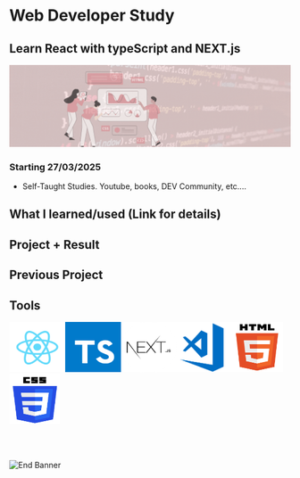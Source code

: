 # Web Developer Study

## Learn React with typeScript and NEXT.js

![Begin Banner](Documentation/top-1200x350.gif)

### Starting 27/03/2025

- Self-Taught Studies. Youtube, books, DEV Community, etc....

## What I learned/used (Link for details)

<!--
* Start with React with TypeScript [link](https://github.com/pittyh6/2-12Mths-WebDevelopmentStudy-2022-2023/blob/master/learnedHTML.md)
* CSS [link](https://github.com/pittyh6/2-12Mths-WebDevelopmentStudy-2022-2023/blob/master/learnedCSS.md)
-->

## Project + Result

<!--
* (NPM 1) - NPM Crash Course [link](https://github.com/pittyh6/2-12Mths-WebDevelopmentStudy-2022-2023/tree/master/WDS-22_NPM-1_NPM_Crash_Course)

* (JQuery 1) - JQuery Crash Course (Selectors) [link](https://github.com/pittyh6/2-12Mths-WebDevelopmentStudy-2022-2023/tree/master/WDS-35_JQuery-1_jQuery_Crash_Course_1-Intro_%26_Selectors)
-->

## Previous Project

<!--
* (1) 12Mths Web Development Study [link](https://github.com/pittyh6/1-12Mths-WebDevelopmentStudy-2022-2023)
-->

## Tools

<img src= Documentation/react.png  height="90" width="100"><img src= Documentation/typescript.svg height="90" width="100"><img src= Documentation/nextjs.png  height="90" width="100"><img src= Documentation/vscode.png  height="90" width="100"><img src= Documentation/html.png  height="90" width="90"><img src= Documentation/css.png  height="90" width="90">

<!--
## Management Tools
* Jira(Sprints) [link](https://github.com/pittyh6/2-12Mths-WebDevelopmentStudy-2022-2023/tree/master/Sprint)
-->
<br>
<br>

![End Banner](Documentation/botton-1200x350.gif)
